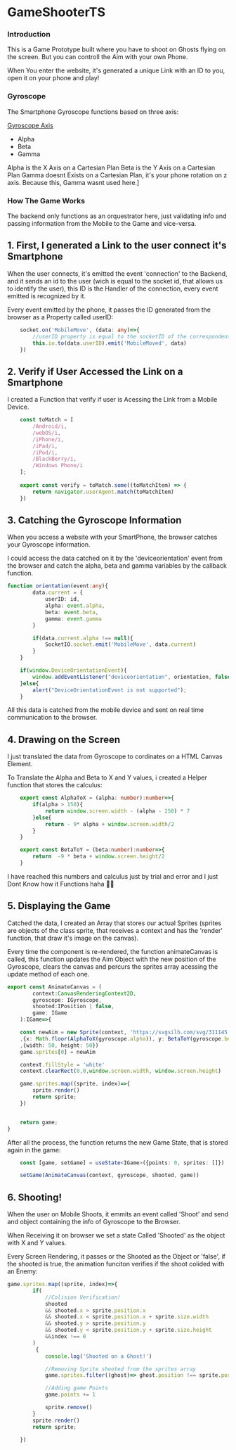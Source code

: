 # GameShooterTS

### Introduction

This is a Game Prototype built where you have to shoot on Ghosts flying on the screen.
But you can controll the Aim with your own Phone.

When You enter the website, it's generated a unique Link with an ID to you, open it on your phone and play!

### Gyroscope

The Smartphone Gyroscope functions based on three axis:

[Gyroscope Axis]('https://miro.medium.com/max/862/1*gkiruUauYUO6mnGeoGEgMQ.jpeg')

- Alpha
- Beta
- Gamma

Alpha is the X Axis on a Cartesian Plan
Beta is the Y Axis on a Cartesian Plan
Gamma doesnt Exists on a Cartesian Plan, it's your phone rotation on z axis. Because this, Gamma wasnt used here.]

### How The Game Works

The backend only functions as an orquestrator here, just validating info and passing information from the Mobile to the Game and vice-versa.

## 1. First, I generated a Link to the user connect it's Smartphone

When the user connects, it's emitted the event 'connection' to the Backend, and it sends an id to the user (wich is equal to the socket id, that allows us to identify the user), this ID is the Handler of the connection, every event emitted is recognized by it.

Every event emitted by the phone, it passes the ID generated from the browser as a Property called userID:

``` ts
    socket.on('MobileMove', (data: any)=>{
        //userID property is equal to the socketID of the correspondent browser
        this.io.to(data.userID).emit('MobileMoved', data)
    })
```

## 2. Verify if User Accessed the Link on a Smartphone

I created a Function that verify if user is Acessing the Link from a Mobile Device.

``` ts 
    const toMatch = [
        /Android/i,
        /webOS/i,
        /iPhone/i,
        /iPad/i,
        /iPod/i,
        /BlackBerry/i,
        /Windows Phone/i
    ];
            
    export const verify = toMatch.some((toMatchItem) => {
        return navigator.userAgent.match(toMatchItem)
    })
```

## 3. Catching the Gyroscope Information

When you access a website with your SmartPhone, the browser catches your Gyroscope information.

I could access the data catched on it by the 'deviceorientation' event from the browser and catch the alpha, beta and gamma variables by the callback function.

``` ts
function orientation(event:any){
        data.current = {
            userID: id,
            alpha: event.alpha, 
            beta: event.beta, 
            gamma: event.gamma
        }

        if(data.current.alpha !== null){
            SocketIO.socket.emit('MobileMove', data.current)
        }
    }

    if(window.DeviceOrientationEvent){
        window.addEventListener("deviceorientation", orientation, false);
    }else{
        alert("DeviceOrientationEvent is not supported");
    }

```

All this data is catched from the mobile device and sent on real time communication to the browser.

## 4. Drawing on the Screen

I just translated the data from Gyroscope to cordinates on a HTML Canvas Element.

To Translate the Alpha and Beta to X and Y values, i created a Helper function that stores the calculus:

``` ts
    export const AlphaToX = (alpha: number):number=>{
        if(alpha > 150){
            return window.screen.width - (alpha - 250) * 7
        }else{
            return - 9* alpha + window.screen.width/2
        }
    }

    export const BetaToY = (beta:number):number=>{
        return  -9 * beta + window.screen.height/2
    }

```

I have reached this numbers and calculus just by trial and error and I just Dont Know how it Functions haha 🤷‍♀️


## 5. Displaying the Game

Catched the data, I created an Array that stores our actual Sprites (sprites are  objects of the class sprite, that receives a context and has the 'render' function, that draw it's image on the canvas).

Every time the component is re-rendered, the function animateCanvas is called, this function updates the Aim Object with the new position of the Gyroscope, clears the canvas and percurs the sprites array acessing the update method of each one.

``` ts
export const AnimateCanvas = (
        context:CanvasRenderingContext2D, 
        gyroscope: IGyroscope, 
        shooted:IPosition | false, 
        game: IGame
    ):IGame=>{

    const newAim = new Sprite(context, 'https://svgsilh.com/svg/311145.svg'
    ,{x: Math.floor(AlphaToX(gyroscope.alpha)), y: BetaToY(gyroscope.beta)}
    ,{width: 50, height: 50})
    game.sprites[0] = newAim

    context.fillStyle = 'white'
    context.clearRect(0,0,window.screen.width, window.screen.height)

    game.sprites.map((sprite, index)=>{
        sprite.render()
        return sprite;
    })


    return game;
}

``` 

After all the process, the function returns the new Game State, that is stored again in the game:

``` ts
    const [game, setGame] = useState<IGame>({points: 0, sprites: []})

    setGame(AnimateCanvas(context, gyroscope, shooted, game))
```

## 6. Shooting!

When the user on Mobile Shoots, it emmits an event called 'Shoot' and send and object containing the info of Gyroscope to the Browser.

When Receiving it on browser we set a state Called 'Shooted' as the object with X and Y values.

Every Screen Rendering, it passes or the Shooted as the Object or 'false', if the shooted is true, the animation funciton verifies if the shoot colided with an Enemy:

``` ts
game.sprites.map((sprite, index)=>{
        if(
            //Colision Verification!
            shooted 
            && shooted.x > sprite.position.x
            && shooted.x < sprite.position.x + sprite.size.width
            && shooted.y > sprite.position.y
            && shooted.y < sprite.position.y + sprite.size.height
            &&index !== 0
        )
         {
            console.log('Shooted on a Ghost!')

            //Removing Sprite shooted from the sprites array
            game.sprites.filter((ghost)=> ghost.position !== sprite.position)

            //Adding game Points
            game.points += 1

            sprite.remove()
        }
        sprite.render()
        return sprite;

    })
``` 
